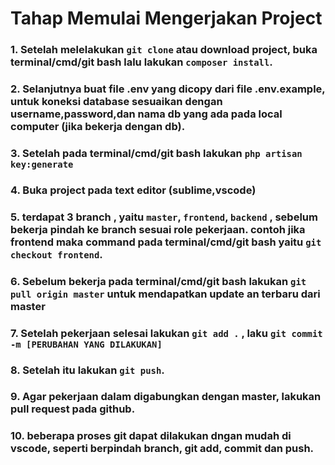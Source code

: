 # Tahap Memulai Mengerjakan Project

### 1. Setelah melelakukan `git clone` atau download project, buka terminal/cmd/git bash lalu lakukan `composer install`.
### 2. Selanjutnya buat file .env yang dicopy dari file .env.example, untuk koneksi database sesuaikan dengan username,password,dan nama db yang ada pada local computer (jika bekerja dengan db).
### 3. Setelah pada terminal/cmd/git bash lakukan `php artisan key:generate`
### 4. Buka project pada text editor (sublime,vscode)
### 5. terdapat 3 branch , yaitu `master`, `frontend`, `backend` , sebelum bekerja pindah ke branch sesuai role pekerjaan. contoh jika frontend maka command pada terminal/cmd/git bash yaitu `git checkout frontend`. 
### 6. Sebelum bekerja pada  terminal/cmd/git bash lakukan `git pull origin master` untuk mendapatkan update an terbaru dari master
### 7. Setelah pekerjaan selesai lakukan `git add .` , laku `git commit -m [PERUBAHAN YANG DILAKUKAN]`
### 8. Setelah itu lakukan `git push`.
### 9. Agar pekerjaan dalam digabungkan dengan master, lakukan pull request pada github.
### 10. beberapa proses git dapat dilakukan dngan mudah di vscode, seperti berpindah branch, git add, commit dan push.

